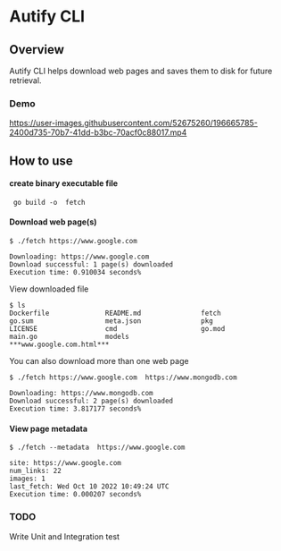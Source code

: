 # Autify CLI 

## Overview
Autify CLI helps download web pages and saves them to disk for future retrieval.
### Demo



https://user-images.githubusercontent.com/52675260/196665785-2400d735-70b7-41dd-b3bc-70acf0c88017.mp4


## How to use

#### create binary executable file 

```
 go build -o  fetch
```

#### Download web page(s)

```
$ ./fetch https://www.google.com

Downloading: https://www.google.com
Download successful: 1 page(s) downloaded
Execution time: 0.910034 seconds%     

```

View downloaded file
```
$ ls
Dockerfile              README.md               fetch                   go.sum                  meta.json               pkg
LICENSE                 cmd                     go.mod                  main.go                 models                  ***www.google.com.html***

```

You can also download more than one web page
```
$ ./fetch https://www.google.com  https://www.mongodb.com

Downloading: https://www.mongodb.com
Download successful: 2 page(s) downloaded
Execution time: 3.817177 seconds%      

```

#### View page metadata

```
$ ./fetch --metadata  https://www.google.com  

site: https://www.google.com
num_links: 22
images: 1
last_fetch: Wed Oct 10 2022 10:49:24 UTC
Execution time: 0.000207 seconds%  
```

### TODO
Write Unit and Integration test
